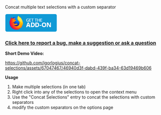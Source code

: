 Concat multiple text selections with a custom separator

[![](https://raw.githubusercontent.com/igorlogius/igorlogius/main/geFxAddon.png)](https://addons.mozilla.org/firefox/addon/concat-selections/)

### [Click here to report a bug, make a suggestion or ask a question](https://github.com/igorlogius/igorlogius/issues/new/choose)

<b>Short Demo Video:</b>

https://github.com/igorlogius/concat-selections/assets/67047467/46940d3f-dabd-439f-ba34-63d19469b606

<b>Usage</b>
<ol>
  <li>Make multiple selections (in one tab)</li>
  <li>Right click into any of the selections to open the context menu</li>
  <li>Use the "Concat Selections" entry to concat the selections with custom separators</li>
  <li>modify the custom separators on the options page</li>
</ol>

